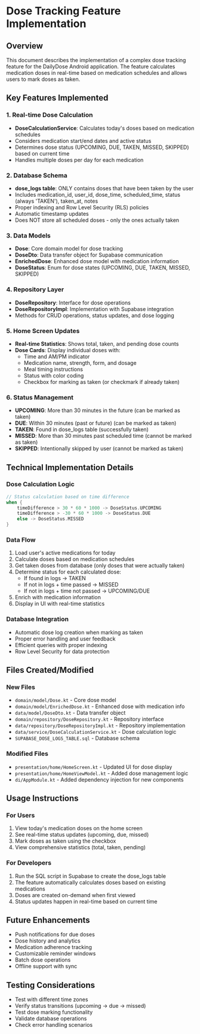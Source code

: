 # Dose Tracking Feature Implementation

## Overview
This document describes the implementation of a complex dose tracking feature for the DailyDose Android application. The feature calculates medication doses in real-time based on medication schedules and allows users to mark doses as taken.

## Key Features Implemented

### 1. Real-time Dose Calculation
- **DoseCalculationService**: Calculates today's doses based on medication schedules
- Considers medication start/end dates and active status
- Determines dose status (UPCOMING, DUE, TAKEN, MISSED, SKIPPED) based on current time
- Handles multiple doses per day for each medication

### 2. Database Schema
- **dose_logs table**: ONLY contains doses that have been taken by the user
- Includes medication_id, user_id, dose_time, scheduled_time, status (always 'TAKEN'), taken_at, notes
- Proper indexing and Row Level Security (RLS) policies
- Automatic timestamp updates
- Does NOT store all scheduled doses - only the ones actually taken

### 3. Data Models
- **Dose**: Core domain model for dose tracking
- **DoseDto**: Data transfer object for Supabase communication
- **EnrichedDose**: Enhanced dose model with medication information
- **DoseStatus**: Enum for dose states (UPCOMING, DUE, TAKEN, MISSED, SKIPPED)

### 4. Repository Layer
- **DoseRepository**: Interface for dose operations
- **DoseRepositoryImpl**: Implementation with Supabase integration
- Methods for CRUD operations, status updates, and dose logging

### 5. Home Screen Updates
- **Real-time Statistics**: Shows total, taken, and pending dose counts
- **Dose Cards**: Display individual doses with:
  - Time and AM/PM indicator
  - Medication name, strength, form, and dosage
  - Meal timing instructions
  - Status with color coding
  - Checkbox for marking as taken (or checkmark if already taken)

### 6. Status Management
- **UPCOMING**: More than 30 minutes in the future (can be marked as taken)
- **DUE**: Within 30 minutes (past or future) (can be marked as taken)
- **TAKEN**: Found in dose_logs table (successfully taken)
- **MISSED**: More than 30 minutes past scheduled time (cannot be marked as taken)
- **SKIPPED**: Intentionally skipped by user (cannot be marked as taken)

## Technical Implementation Details

### Dose Calculation Logic
```kotlin
// Status calculation based on time difference
when {
    timeDifference > 30 * 60 * 1000 -> DoseStatus.UPCOMING
    timeDifference > -30 * 60 * 1000 -> DoseStatus.DUE
    else -> DoseStatus.MISSED
}
```

### Data Flow
1. Load user's active medications for today
2. Calculate doses based on medication schedules
3. Get taken doses from database (only doses that were actually taken)
4. Determine status for each calculated dose:
   - If found in logs → TAKEN
   - If not in logs + time passed → MISSED
   - If not in logs + time not passed → UPCOMING/DUE
5. Enrich with medication information
6. Display in UI with real-time statistics

### Database Integration
- Automatic dose log creation when marking as taken
- Proper error handling and user feedback
- Efficient queries with proper indexing
- Row Level Security for data protection

## Files Created/Modified

### New Files
- `domain/model/Dose.kt` - Core dose model
- `domain/model/EnrichedDose.kt` - Enhanced dose with medication info
- `data/model/DoseDto.kt` - Data transfer object
- `domain/repository/DoseRepository.kt` - Repository interface
- `data/repository/DoseRepositoryImpl.kt` - Repository implementation
- `data/service/DoseCalculationService.kt` - Dose calculation logic
- `SUPABASE_DOSE_LOGS_TABLE.sql` - Database schema

### Modified Files
- `presentation/home/HomeScreen.kt` - Updated UI for dose display
- `presentation/home/HomeViewModel.kt` - Added dose management logic
- `di/AppModule.kt` - Added dependency injection for new components

## Usage Instructions

### For Users
1. View today's medication doses on the home screen
2. See real-time status updates (upcoming, due, missed)
3. Mark doses as taken using the checkbox
4. View comprehensive statistics (total, taken, pending)

### For Developers
1. Run the SQL script in Supabase to create the dose_logs table
2. The feature automatically calculates doses based on existing medications
3. Doses are created on-demand when first viewed
4. Status updates happen in real-time based on current time

## Future Enhancements
- Push notifications for due doses
- Dose history and analytics
- Medication adherence tracking
- Customizable reminder windows
- Batch dose operations
- Offline support with sync

## Testing Considerations
- Test with different time zones
- Verify status transitions (upcoming → due → missed)
- Test dose marking functionality
- Validate database operations
- Check error handling scenarios
